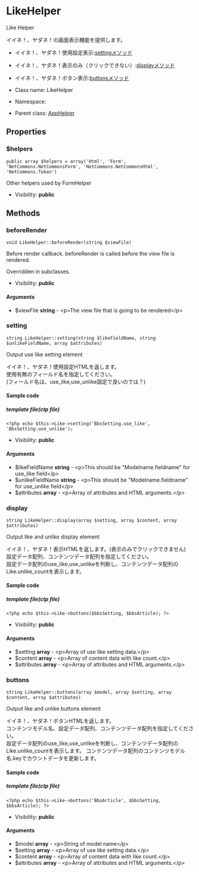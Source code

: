 LikeHelper
===============

Like Helper

イイネ！、ヤダネ！の画面表示機能を提供します。
* イイネ！、ヤダネ！使用設定表示:[settingメソッド](#setting)
* イイネ！、ヤダネ！表示のみ（クリックできない）:[displayメソッド](#display)
* イイネ！、ヤダネ！ボタン表示:[buttonsメソッド](#buttons)


* Class name: LikeHelper
* Namespace: 
* Parent class: [AppHelper](AppHelper.md)





Properties
----------


### $helpers

    public array $helpers = array('Html', 'Form', 'NetCommons.NetCommonsForm', 'NetCommons.NetCommonsHtml', 'NetCommons.Token')

Other helpers used by FormHelper



* Visibility: **public**


Methods
-------


### beforeRender

    void LikeHelper::beforeRender(string $viewFile)

Before render callback. beforeRender is called before the view file is rendered.

Overridden in subclasses.

* Visibility: **public**


#### Arguments
* $viewFile **string** - &lt;p&gt;The view file that is going to be rendered&lt;/p&gt;



### setting

    string LikeHelper::setting(string $likeFieldName, string $unlikeFieldName, array $attributes)

Output use like setting element

イイネ！、ヤダネ！使用設定HTMLを返します。<br>
使用有無のフィールド名を指定してください。<br>
(フィールド名は、use_like,use_unlike固定で良いのでは？)

#### Sample code
##### template file(ctp file)
```
<?php echo $this->Like->setting('BbsSetting.use_like', 'BbsSetting.use_unlike');
```

* Visibility: **public**


#### Arguments
* $likeFieldName **string** - &lt;p&gt;This should be &quot;Modelname.fieldname&quot; for use_like field&lt;/p&gt;
* $unlikeFieldName **string** - &lt;p&gt;This should be &quot;Modelname.fieldname&quot; for use_unlike field&lt;/p&gt;
* $attributes **array** - &lt;p&gt;Array of attributes and HTML arguments.&lt;/p&gt;



### display

    string LikeHelper::display(array $setting, array $content, array $attributes)

Output like and unlike display element

イイネ！、ヤダネ！表示HTMLを返します。(表示のみでクリックできません)<br>
設定データ配列、コンテンツデータ配列を指定してください。<br>
設定データ配列のuse_like,use_unlikeを判断し、コンテンツデータ配列のLike.unlike_countを表示します。

#### Sample code
##### template file(ctp file)
```
<?php echo $this->Like->buttons($bbsSetting, $bbsArticle); ?>
```

* Visibility: **public**


#### Arguments
* $setting **array** - &lt;p&gt;Array of use like setting data.&lt;/p&gt;
* $content **array** - &lt;p&gt;Array of content data with like count.&lt;/p&gt;
* $attributes **array** - &lt;p&gt;Array of attributes and HTML arguments.&lt;/p&gt;



### buttons

    string LikeHelper::buttons(array $model, array $setting, array $content, array $attributes)

Output like and unlike buttons element

イイネ！、ヤダネ！ボタンHTMLを返します。<br>
コンテンツモデル名、設定データ配列、コンテンツデータ配列を指定してください。<br>
設定データ配列のuse_like,use_unlikeを判断し、コンテンツデータ配列のLike.unlike_countを表示します。
コンテンツデータ配列のコンテンツモデル名.keyでカウントデータを更新します。

#### Sample code
##### template file(ctp file)
```
<?php echo $this->Like->buttons('BbsArticle', $bbsSetting, $bbsArticle); ?>
```

* Visibility: **public**


#### Arguments
* $model **array** - &lt;p&gt;String of model name&lt;/p&gt;
* $setting **array** - &lt;p&gt;Array of use like setting data.&lt;/p&gt;
* $content **array** - &lt;p&gt;Array of content data with like count.&lt;/p&gt;
* $attributes **array** - &lt;p&gt;Array of attributes and HTML arguments.&lt;/p&gt;



